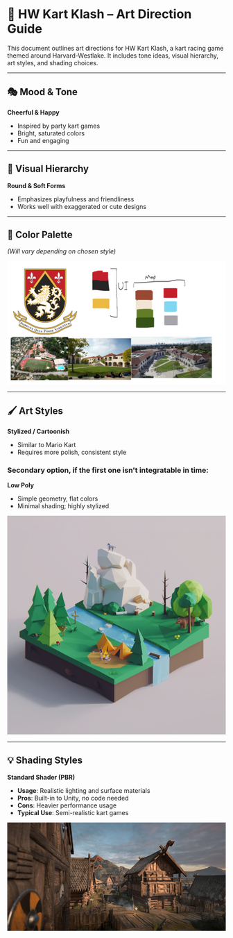 # 🏁 HW Kart Klash – Art Direction Guide

This document outlines art directions for HW Kart Klash, a kart racing game themed around Harvard-Westlake. It includes tone ideas, visual hierarchy, art styles, and shading choices.

---

## 🎭 Mood & Tone

**Cheerful & Happy**  
   - Inspired by party kart games  
   - Bright, saturated colors  
   - Fun and engaging

---

## 🧩 Visual Hierarchy

**Round & Soft Forms**  
   - Emphasizes playfulness and friendliness  
   - Works well with exaggerated or cute designs

---

## 🎨 Color Palette
*(Will vary depending on chosen style)*  

![color palette](./assets/colorPalette.png)

---

## 🖌️ Art Styles

**Stylized / Cartoonish**  
   - Similar to Mario Kart  
   - Requires more polish, consistent style

### Secondary option, if the first one isn't integratable in time:

**Low Poly**
   - Simple geometry, flat colors  
   - Minimal shading; highly stylized

![low poly](./assets/pic5.jpeg)


---

## 💡 Shading Styles

**Standard Shader (PBR)**  
- **Usage**: Realistic lighting and surface materials  
- **Pros**: Built-in to Unity, no code needed  
- **Cons**: Heavier performance usage  
- **Typical Use**: Semi-realistic kart games 

![standard](./assets/pic4.jpg)